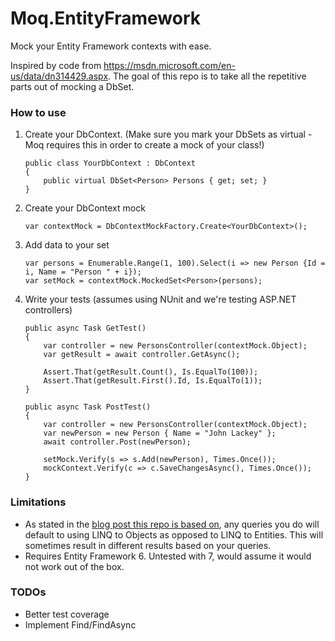 # Moq.EntityFramework
Mock your Entity Framework contexts with ease.

Inspired by code from https://msdn.microsoft.com/en-us/data/dn314429.aspx. The goal of this repo is to take all the repetitive parts out of mocking a DbSet.  

### How to use
1. Create your DbContext.  (Make sure you mark your DbSets as virtual - Moq requires this in order to create a mock of your class!)

	```
	public class YourDbContext : DbContext
	{
		public virtual DbSet<Person> Persons { get; set; }
	}
	```
2. Create your DbContext mock

	```
	var contextMock = DbContextMockFactory.Create<YourDbContext>();
	```
3. Add data to your set

	```
	var persons = Enumerable.Range(1, 100).Select(i => new Person {Id = i, Name = "Person " + i});
	var setMock = contextMock.MockedSet<Person>(persons); 
	```

4. Write your tests (assumes using NUnit and we're testing ASP.NET controllers)
	```
	public async Task GetTest()
	{
		var controller = new PersonsController(contextMock.Object);
		var getResult = await controller.GetAsync();

		Assert.That(getResult.Count(), Is.EqualTo(100));
		Assert.That(getResult.First().Id, Is.EqualTo(1));
	}
	```


	```
	public async Task PostTest()
	{
		var controller = new PersonsController(contextMock.Object);
		var newPerson = new Person { Name = "John Lackey" };
		await controller.Post(newPerson);
		
		setMock.Verify(s => s.Add(newPerson), Times.Once());
		mockContext.Verify(c => c.SaveChangesAsync(), Times.Once());
	}
	```

### Limitations
* As stated in the [blog post this repo is based on](https://msdn.microsoft.com/en-us/data/dn314429.aspx), any queries you do will default to using LINQ to Objects as opposed to LINQ to Entities.  This will sometimes result in different results based on your queries.
* Requires Entity Framework 6.  Untested with 7, would assume it would not work out of the box.

### TODOs
* Better test coverage
* Implement Find/FindAsync
